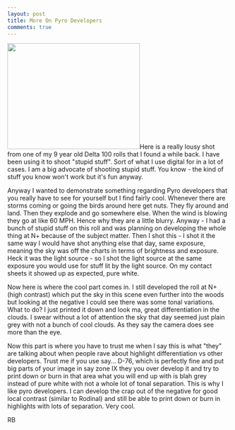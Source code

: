 ```yaml
---
layout: post
title: More On Pyro Developers
comments: true
---
```

<a rel="prettyPhoto" href="http://photo.rwboyer.com/wp-content/uploads/2010/09/delta100-pyro.jpg"><img class="size-medium wp-image-2332 alignleft" title="delta100-pyro" src="http://photo.rwboyer.com/wp-content/uploads/2010/09/delta100-pyro-300x239.jpg" alt="" width="300" height="239" /></a>Here is a really lousy shot from one of my 9 year old Delta 100 rolls that I found a while back. I have been using it to shoot "stupid stuff". Sort of what I use digital for in a lot of cases. I am a big advocate of shooting stupid stuff. You know - the kind of stuff you know won't work but it's fun anyway.

Anyway I wanted to demonstrate something regarding Pyro developers that you really have to see for yourself but I find fairly cool. Whenever there are storms coming or going the birds around here get nuts. They fly around and land. Then they explode and go somewhere else. When the wind is blowing they go at like 60 MPH. Hence why they are a little blurry. Anyway - I had a bunch of stupid stuff on this roll and was planning on developing the whole thing at N+ because of the subject matter. Then I shot this - I shot it the same way I would have shot anything else that day, same exposure, meaning the sky was off the charts in terms of brightness and exposure. Heck it was the light source - so I shot the light source at the same exposure you would use for stuff lit by the light source. On my contact sheets it showed up as expected, pure white.

Now here is where the cool part comes in. I still developed the roll at N+ (high contrast) which put the sky in this scene even further into the woods but looking at the negative I could see there was some tonal variations. What to do? I just printed it down and look ma, great differentiation in the clouds. I swear without a lot of attention the sky that day seemed just plain grey with not a bunch of cool clouds. As they say the camera does see more than the eye.

Now this part is where you have to trust me when I say this is what "they" are talking about when people rave about highlight differentiation vs other developers. Trust me if you use say... D-76, which is perfectly fine and put big parts of your image in say zone IX they you over develop it and try to print down or burn in that area what you will end up with is blah grey instead of pure white with not a whole lot of tonal separation. This is why I like pyro developers. I can develop the crap out of the negative for good local contrast (similar to Rodinal) and still be able to print down or burn in highlights with lots of separation. Very cool.

RB